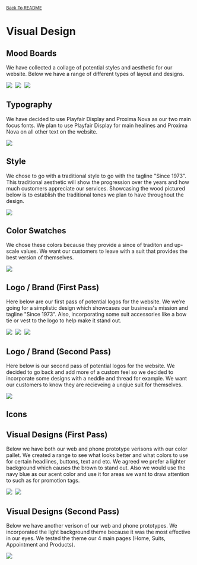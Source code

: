<small>[Back To README](https://github.com/maubanel/bnb) </small>

# Visual Design 

## Mood Boards

We have collected a collage of potential styles and aesthetic for our website. Below we have a range of different types of layout and designs.

<kbd>
   <img src="Images/moodboard1.jpg">
 </kbd>
 <kbd>
   <img src="Images/moodboard2.jpg">
 </kbd>
 <kbd>
   <img src="Images/moodboard3.jpg">
 </kbd>



## Typography

We have decided to use Playfair Display and Proxima Nova as our two main focus fonts. We plan to use Playfair Display for main healines and Proxima Nova on all other text on the website.

<kbd>
   <img src="Images/Typography.png">
 </kbd>
 

## Style

We chose to go with a traditional style to go with the tagline "Since 1973". This traditional aesthetic will show the progression over the years and how much customers appreciate our services. Showcasing the wood pictured below is to establish the traditional tones we plan to have throughout the design.

<kbd>
   <img src="Images/Traditional.png">
 </kbd>

## Color Swatches

We chose these colors because they provide a since of traditon and up-scale values. We want our customers to leave with a suit that provides the best version of themselves. 

<kbd>
   <img src="Images/colorpallet.jpg">
 </kbd>
 
## Logo / Brand (First Pass)

Here below are our first pass of potential logos for the website. We we're going for a simplistic design which showcases our business's mission and tagline "Since 1973". Also, incorporating some suit accessories like a bow tie or vest to the logo to help make it stand out.

<kbd>
   <img src="Images/BrownSuitLogo.jpg">
 </kbd>
 <kbd>
   <img src="Images/BrownSuitLogo2.jpg">
 </kbd>
 <kbd>
   <img src="Images/BrownSuitLogo3.jpg">
 </kbd>
 
 ## Logo / Brand (Second Pass)
 
 Here below is our second pass of potential logos for the website. We decided to go back and add more of a custom feel so we   decided to incorporate some designs with a neddle and thread for example. We want our customers to know they are recieveing a unqiue suit for themselves.
 
  <kbd>
   <img src="Images/Logo_BrownSuits_D02.png">
 </kbd>
 
 ## Icons
 
## Visual Designs (First Pass)

Below we have both our web and phone prototype verisons with our color pallet. We created a range to see what looks better and what colors to use for certain headlines, buttons, text and etc. We agreed we prefer a lighter background which causes the brown to stand out. Also we would use the navy blue as our acent color and use it for areas we want to draw attention to such as for promotion tags.

<kbd>
   <img src="Images/BrownSuitDesignTest.jpg">
 </kbd>
 
<kbd>
   <img src="Images/phonescreen.png">
 </kbd>

## Visual Designs (Second Pass)

Below we have another verison of our web and phone prototypes. We incorporated the light background theme because it was the most effective in our eyes. We tested the theme our 4 main pages (Home, Suits, Appointment and Products).

<kbd>
   <img src="Images/Updated Phone Flow.png">
 </kbd>
